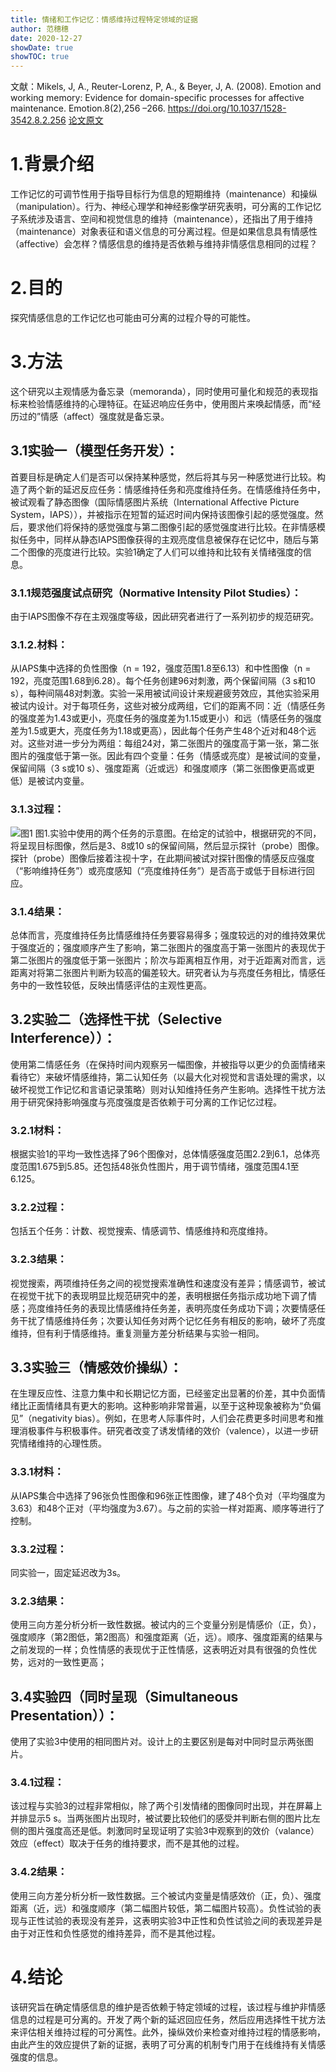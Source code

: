 ```yaml
---
title: 情绪和工作记忆：情感维持过程特定领域的证据
author: 范穗穗
date: 2020-12-27
showDate: true
showTOC: true
---
```

文献：Mikels, J, A., Reuter-Lorenz, P, A., & Beyer, J, A. (2008). Emotion and working memory: Evidence for domain-specific processes for affective maintenance. Emotion.8(2),256 –266. https://doi.org/10.1037/1528-3542.8.2.256
[论文原文](../Source_Files/2020-12-27-FSS2.pdf)
# 1.背景介绍
工作记忆的可调节性用于指导目标行为信息的短期维持（maintenance）和操纵（manipulation）。行为、神经心理学和神经影像学研究表明，可分离的工作记忆子系统涉及语言、空间和视觉信息的维持（maintenance），还指出了用于维持（maintenance）对象表征和语义信息的可分离过程。但是如果信息具有情感性（affective）会怎样？情感信息的维持是否依赖与维持非情感信息相同的过程？
# 2.目的
探究情感信息的工作记忆也可能由可分离的过程介导的可能性。
# 3.方法
这个研究以主观情感为备忘录（memoranda），同时使用可量化和规范的表现指标来检验情感维持的心理特征。在延迟响应任务中，使用图片来唤起情感，而“经历过的”情感（affect）强度就是备忘录。
## 3.1实验一（模型任务开发）：
首要目标是确定人们是否可以保持某种感觉，然后将其与另一种感觉进行比较。构造了两个新的延迟反应任务：情感维持任务和亮度维持任务。在情感维持任务中，被试观看了静态图像（国际情感图片系统（International Affective Picture System，IAPS）），并被指示在短暂的延迟时间内保持该图像引起的感觉强度。然后，要求他们将保持的感觉强度与第二图像引起的感觉强度进行比较。在非情感模拟任务中，同样从静态IAPS图像获得的主观亮度信息被保存在记忆中，随后与第二个图像的亮度进行比较。实验1确定了人们可以维持和比较有关情绪强度的信息。
### 3.1.1规范强度试点研究（Normative Intensity Pilot Studies）：
由于IAPS图像不存在主观强度等级，因此研究者进行了一系列初步的规范研究。
### 3.1.2.材料：
从IAPS集中选择的负性图像（n = 192，强度范围1.8至6.13）和中性图像（n = 192，亮度范围1.68到6.28）。每个任务创建96对刺激，两个保留间隔（3 s和10 s），每种间隔48对刺激。实验一采用被试间设计来规避疲劳效应，其他实验采用被试内设计。对于每项任务，这些对被分成两组，它们的距离不同：近（情感任务的强度差为1.43或更小，亮度任务的强度差为1.15或更小）和远（情感任务的强度差为1.5或更大，亮度任务为1.18或更高），因此每个任务产生48个近对和48个远对。这些对进一步分为两组：每组24对，第二张图片的强度高于第一张，第二张图片的强度低于第一张。因此有四个变量：任务（情感或亮度）是被试间的变量，保留间隔（3 s或10 s）、强度距离（近或远）和强度顺序（第二张图像更高或更低）是被试内变量。
### 3.1.3过程：
![图1](../Supporting_Information/2020-12-27-FSS2-Fig1.png)
图1.实验中使用的两个任务的示意图。在给定的试验中，根据研究的不同，将呈现目标图像，然后是3、8或10 s的保留间隔，然后显示探针（probe）图像。探针（probe）图像后接着注视十字，在此期间被试对探针图像的情感反应强度（“影响维持任务”）或亮度感知（“亮度维持任务”）是否高于或低于目标进行回应。
### 3.1.4结果：
总体而言，亮度维持任务比情感维持任务要容易得多；强度较远的对的维持效果优于强度近的；强度顺序产生了影响，第二张图片的强度高于第一张图片的表现优于第二张图片的强度低于第一张图片；阶次与距离相互作用，对于近距离对而言，远距离对将第二张图片判断为较高的偏差较大。研究者认为与亮度任务相比，情感任务中的一致性较低，反映出情感评估的主观性更高。
## 3.2实验二（选择性干扰（Selective Interference））：
使用第二情感任务（在保持时间内观察另一幅图像，并被指导以更少的负面情绪来看待它）来破坏情感维持，第二认知任务（以最大化对视觉和言语处理的需求，以破坏视觉工作记忆和言语记录策略）则对认知维持任务产生影响。选择性干扰方法用于研究保持影响强度与亮度强度是否依赖于可分离的工作记忆过程。
### 3.2.1材料：
根据实验1的平均一致性选择了96个图像对，总体情感强度范围2.2到6.1，总体亮度范围1.675到5.85。还包括48张负性图片，用于调节情绪，强度范围4.1至6.125。
### 3.2.2过程：
包括五个任务：计数、视觉搜索、情感调节、情感维持和亮度维持。
### 3.2.3结果：
视觉搜索，两项维持任务之间的视觉搜索准确性和速度没有差异；情感调节，被试在视觉干扰下的表现明显比规范研究中的差，表明根据任务指示成功地下调了情感；亮度维持任务的表现比情感维持任务差，表明亮度任务成功下调；次要情感任务干扰了情感维持任务；次要认知任务对两个记忆任务有相反的影响，破坏了亮度维持，但有利于情感维持。重复测量方差分析结果与实验一相同。
## 3.3实验三（情感效价操纵）：
在生理反应性、注意力集中和长期记忆方面，已经鉴定出显著的价差，其中负面情绪比正面情绪具有更大的影响。这种影响非常普遍，以至于这种现象被称为“负偏见”（negativity bias）。例如，在思考人际事件时，人们会花费更多时间思考和推理消极事件与积极事件。研究者改变了诱发情绪的效价（valence），以进一步研究情绪维持的心理性质。
### 3.3.1材料：
从IAPS集合中选择了96张负性图像和96张正性图像，建了48个负对（平均强度为3.63）和48个正对（平均强度为3.67）。与之前的实验一样对距离、顺序等进行了控制。
### 3.3.2过程：
同实验一，固定延迟改为3s。
### 3.2.3结果：
使用三向方差分析分析一致性数据。被试内的三个变量分别是情感价（正，负），强度顺序（第2图低，第2图高）和强度距离（近，远）。顺序、强度距离的结果与之前发现的一样；负性情感的表现优于正性情感，这表明近对具有很强的负性优势，远对的一致性更高；
## 3.4实验四（同时呈现（Simultaneous Presentation））：
使用了实验3中使用的相同图片对。设计上的主要区别是每对中同时显示两张图片。
### 3.4.1过程：
该过程与实验3的过程非常相似，除了两个引发情绪的图像同时出现，并在屏幕上并排显示5 s。当两张图片出现时，被试要比较他们的感受并判断右侧的图片比左侧的图片强度高还是低。刺激同时呈现证明了实验3中观察到的效价（valance）效应（effect）取决于任务的维持要求，而不是其他的过程。
### 3.4.2结果：
使用三向方差分析分析一致性数据。三个被试内变量是情感效价（正，负）、强度距离（近，远）和强度顺序（第二幅图片较低，第二幅图片较高）。负性试验的表现与正性试验的表现没有差异，这表明实验3中正性和负性试验之间的表现差异是由于对正性和负性感觉的维持差异，而不是其他过程。
# 4.结论
该研究旨在确定情感信息的维护是否依赖于特定领域的过程，该过程与维护非情感信息的过程是可分离的。开发了两个新的延迟回应任务，然后应用选择性干扰方法来评估相关维持过程的可分离性。此外，操纵效价来检查对维持过程的情感影响，由此产生的效应提供了新的证据，表明了可分离的机制专门用于在线维持有关情感强度的信息。
